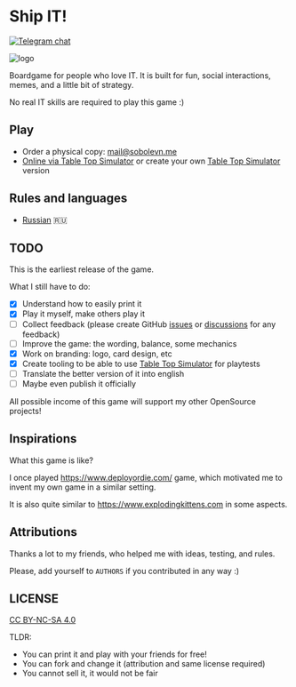 # Ship IT!

[![Telegram chat](https://img.shields.io/badge/chat-join-blue?logo=telegram)](https://t.me/ship_it_boardgame)

![logo](https://raw.githubusercontent.com/sobolevn/ship-it-boardgame/master/ru/graphics/name.png)

Boardgame for people who love IT.
It is built for fun, social interactions, memes, and a little bit of strategy.

No real IT skills are required to play this game :)

## Play

- Order a physical copy: [mail@sobolevn.me](mailto:mail@sobolevn.me)
- [Online via Table Top Simulator](https://steamcommunity.com/sharedfiles/filedetails/?id=3172213526) or create your own [Table Top Simulator](https://github.com/sobolevn/ship-it-boardgame/blob/master/table-top-simulator.md) version

## Rules and languages

- [Russian](https://github.com/sobolevn/ship-it-boardgame/blob/master/ru/rules.md) 🇷🇺

## TODO

This is the earliest release of the game.

What I still have to do:
- [x] Understand how to easily print it
- [x] Play it myself, make others play it
- [ ] Collect feedback (please create GitHub [issues](https://github.com/sobolevn/ship-it-boardgame/issues) or [discussions](https://github.com/sobolevn/ship-it-boardgame/discussions) for any feedback)
- [ ] Improve the game: the wording, balance, some mechanics
- [x] Work on branding: logo, card design, etc
- [x] Create tooling to be able to use [Table Top Simulator]() for playtests
- [ ] Translate the better version of it into english
- [ ] Maybe even publish it officially

All possible income of this game will support my other OpenSource projects!

## Inspirations

What this game is like?

I once played https://www.deployordie.com/ game,
which motivated me to invent my own game in a similar setting.

It is also quite similar to https://www.explodingkittens.com in some aspects.

## Attributions

Thanks a lot to my friends, who helped me with ideas, testing, and rules.

Please, add yourself to `AUTHORS` if you contributed in any way :)

## LICENSE

[CC BY-NC-SA 4.0](https://github.com/sobolevn/ship-it-boardgame/blob/master/LICENSE)

TLDR:
- You can print it and play with your friends for free!
- You can fork and change it (attribution and same license required)
- You cannot sell it, it would not be fair
